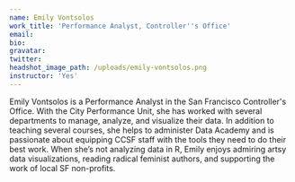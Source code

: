 ```yaml
---
name: Emily Vontsolos
work_title: 'Performance Analyst, Controller''s Office'
email:
bio:
gravatar:
twitter:
headshot_image_path: /uploads/emily-vontsolos.png
instructor: 'Yes'
---
```


Emily Vontsolos is a Performance Analyst in the San Francisco Controller's Office. With the City Performance Unit, she has worked with several departments to manage, analyze, and visualize their data. In addition to teaching several courses, she helps to administer Data Academy and is passionate about equipping CCSF staff with the tools they need to do their best work. When she’s not analyzing data in R, Emily enjoys admiring artsy data visualizations, reading radical feminist authors, and supporting the work of local SF non-profits.